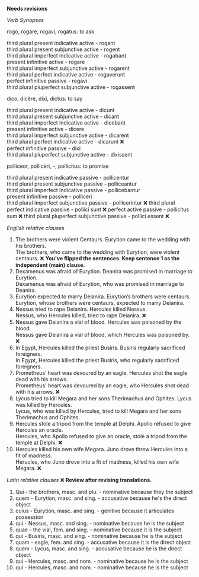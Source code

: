 **Needs revisions**

*Verb Synopses*  

rogo, rogare, rogavi, rogatus: to ask  

third plural present indicative active - rogant  
third plural present subjunctive active - rogent  
third plural imperfect indicative active - rogabant  
present infinitive active - rogare  
third plural imperfect subjunctive active - rogarent  
third plural perfect indicative active - rogaverunt  
perfect infinitive passive - rogavi  
third plural pluperfect subjunctive active - rogassent  

dico, dicĕre, dixi, dictus: to say  

third plural present indicative active - dicunt  
third plural present subjunctive active - dicant  
third plural imperfect indicative active - dicebant  
present infinitive active - dicere  
third plural imperfect subjunctive active - dicarent  
third plural perfect indicative active - dicarunt  ❌  
perfect infinitive passive - dixi  
third plural pluperfect subjunctive active - dixissent  

polliceor, pollicēri, -, pollicitus: to promise  

third plural present indicative passive - pollicentur  
third plural present subjunctive passive - polliceantur  
third plural imperfect indicative passive - pollicebantur  
present infinitive passive - polliceri  
third plural imperfect subjunctive passive - pollicerintur  ❌
third plural perfect indicative passive - pollici sunt  ❌
perfect active passive - pollicitus sum  ❌
third plural pluperfect subjunctive passive - pollici essent  ❌

*English relative clauses*  

1. The brothers were violent Centaurs. Eurytion came to the wedding with his brothers.                                                                              
The brothers, who came to the wedding with Eurytion, were violent centaurs.  ❌ **You've flipped the sentences.  Keep sentence 1 as the independent (main) clause.**
2. Dexamenus was afraid of Eurytion. Deanira was promised in marriage to Eurytion.  
Dexamenus was afraid of Eurytion, who was promised in marriage to Deanira.  
3. Eurytion expected to marry Deianira. Eurytion’s brothers were centaurs.  
Eurytion, whose brothers were centaurs, expected to marry Deianira.
4. Nessus tried to rape Deianira. Hercules killed Nessus.  
Nessus, who Hercules killed, tried to rape Deianira.   ❌
5. Nessus gave Deianira a vial of blood. Hercules was poisoned by the blood.  
Nessus gave Deianira a vial of blood, which Hercules was poisoned by.  ❌
6. In Egypt, Hercules killed the priest Busiris. Busiris regularly sacrificed foreigners.  
In Egypt, Hercules killed the priest Busiris, who regularly sacrificed foreigners.  
7. Prometheus’ heart was devoured by an eagle. Hercules shot the eagle dead with his arrows.  
Prometheus' heart was devoured by an eagle, who Hercules shot dead with his arrows.  ❌
8. Lycus tried to kill Megara and her sons Therimachus and Ophites. Lycus was killed by Hercules.  
Lycus, who was killed by Hercules, tried to kill Megara and her sons Therimachus and Ophites.
9. Hercules stole a tripod from the temple at Delphi. Apollo refused to give Hercules an oracle.  
Hercules, who Apollo refused to give an oracle, stole a tripod from the temple at Delphi.  ❌
10. Hercules killed his own wife Megara. Juno drove threw Hercules into a fit of madness.  
Herucles, who Juno drove into a fit of madness, killed his own wife Megara.  ❌

*Latin relative clauses*  ❌ **Review after revising translations.**

1. Qui - the brothers, masc. and plu. - nominative because they the subject  
2. quem - Eurytion, masc. and sing. - accusative because he's the direct object
3. cuius  - Eurytion, masc. and sing. - genitive because it articulates possession
4. qui - Nessus, masc. and sing. - nominative because he is the subject
5. quae - the vial, fem. and sing. - nominative because it is the subject
6. qui - Busiris, masc. and sing. - nominative because he is the subject
7. quam - eagle, fem. and sing. - accusative because it is the direct object
8. quem - Lycus, masc. and sing. - accusative because he is the direct object
9. qui - Hercules, masc. and nom. - nominative because he is the subject
10. qui - Hercules, masc. and nom. - nominative because he is the subject  
